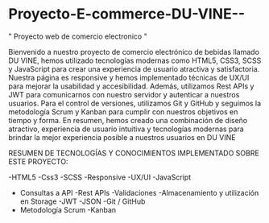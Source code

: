 # Proyecto-E-commerce-DU-VINE--
" Proyecto web de comercio electronico "

Bienvenido a nuestro proyecto de comercio electrónico de bebidas llamado DU VINE, hemos utilizado tecnologías modernas como HTML5, CSS3, SCSS y JavaScript para crear una experiencia de usuario atractiva y satisfactoria. Nuestra página es responsive y hemos implementado técnicas de UX/UI para mejorar la usabilidad y accesibilidad. Además, utilizamos Rest APIs y JWT para comunicarnos con nuestro servidor y autenticar a nuestros usuarios. Para el control de versiones, utilizamos Git y GitHub y seguimos la metodología Scrum y Kanban para cumplir con nuestros objetivos en tiempo y forma. En resumen, hemos creado una combinación de diseño atractivo, experiencia de usuario intuitiva y tecnologías modernas para brindar la mejor experiencia posible a nuestros usuarios en DU VINE


RESUMEN DE TECNOLOGÍAS Y CONOCIMIENTOS IMPLEMENTADO SOBRE ESTE PROYECTO:

-HTML5
-Css3
-SCSS
-Responsive
-UX/UI
-JavaScript
- Consultas a API
-Rest APIs
-Validaciones
-Almacenamiento y utilización en Storage
-JWT
-JSON
-Git / GitHub
- Metodología Scrum
-Kanban



